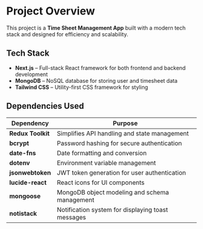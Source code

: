 # Project Overview

This project is a **Time Sheet Management App** built with a modern tech stack and designed for efficiency and scalability.

## Tech Stack

- **Next.js** – Full-stack React framework for both frontend and backend development  
- **MongoDB** – NoSQL database for storing user and timesheet data  
- **Tailwind CSS** – Utility-first CSS framework for styling  

## Dependencies Used

| Dependency     | Purpose                                         |
| -------------- | -----------------------------------------------|
| **Redux Toolkit**  | Simplifies API handling and state management    |
| **bcrypt**         | Password hashing for secure authentication      |
| **date-fns**       | Date formatting and conversion                   |
| **dotenv**         | Environment variable management                   |
| **jsonwebtoken**   | JWT token generation for user authentication     |
| **lucide-react**   | React icons for UI components                     |
| **mongoose**       | MongoDB object modeling and schema management    |
| **notistack**      | Notification system for displaying toast messages|

